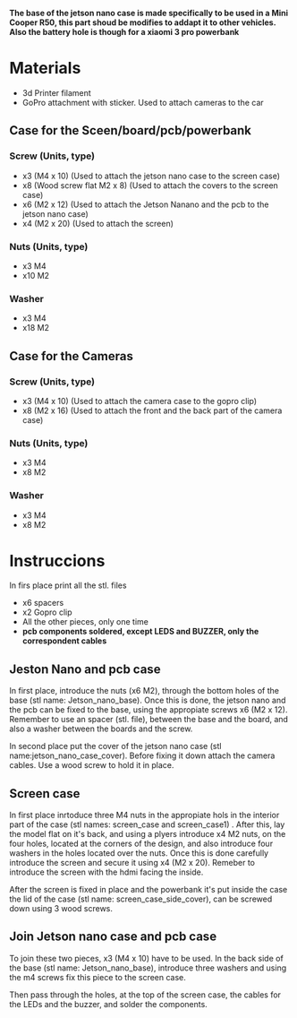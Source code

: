 **The base of the jetson nano case is made specifically to be used in a Mini Cooper R50, this part shoud be modifies to addapt it to other vehicles. Also the battery hole is though for a xiaomi 3 pro powerbank**

# Materials
- 3d Printer filament
- GoPro attachment with sticker. Used to attach cameras to the car

## Case for the Sceen/board/pcb/powerbank
### Screw (Units, type) 
- x3 (M4 x 10) (Used to attach the jetson nano case to the screen case)
- x8 (Wood screw flat M2 x 8) (Used to attach the covers to the screen case)
- x6 (M2 x 12) (Used to attach the Jetson Nanano and the pcb to the jetson nano case)
- x4 (M2 x 20) (Used to attach the screen)

### Nuts (Units, type) 
- x3 M4 
- x10 M2

### Washer
- x3 M4
- x18 M2

## Case for the Cameras
### Screw (Units, type) 
- x3 (M4 x 10) (Used to attach the camera case to the gopro clip)
- x8 (M2 x 16) (Used to attach the front and the back part of the camera case)

### Nuts (Units, type) 
- x3 M4 
- x8 M2

### Washer
- x3 M4
- x8 M2


# Instruccions
In firs place print all the stl. files

- x6 spacers
- x2 Gopro clip
- All the other pieces, only one time
- **pcb components soldered, except LEDS and BUZZER, only the correspondent cables**

## Jeston Nano and pcb case
In first place, introduce the nuts (x6 M2), through the bottom holes of the base (stl name: Jetson_nano_base). Once this is done, the jetson nano and the pcb can be fixed to the base, using the appropiate screws x6 (M2 x 12). Remember to use an spacer (stl. file), between the base and the board, and also a washer between the boards and the screw.

In second place put the cover of the jetson nano case (stl name:jetson_nano_case_cover). Before fixing it down attach the camera cables. Use a wood screw to hold it in place.

## Screen case
In first place inrtoduce three M4 nuts in the appropiate hols in the interior part of the case (stl names: screen_case and screen_case1) . After this, lay the model flat on it's back, and using a plyers introduce x4 M2 nuts, on the four holes, located at the corners of the design, and also introduce four washers in the holes located over the nuts. Once this is done carefully introduce the screen and secure it using x4 (M2 x 20). Remeber to introduce the screen with the hdmi facing the inside. 

After the screen is fixed in place and the powerbank it's put inside the case the lid of the case (stl name: screen_case_side_cover), can be screwed down using 3 wood screws.

## Join Jetson nano case and pcb case
To join these two pieces, x3 (M4 x 10) have to be used. In the back side of the base (stl name: Jetson_nano_base), introduce three washers and using the m4 screws fix this piece to the screen case.

Then pass through the holes, at the top of the screen case, the cables for the LEDs and the buzzer, and solder the components. 

